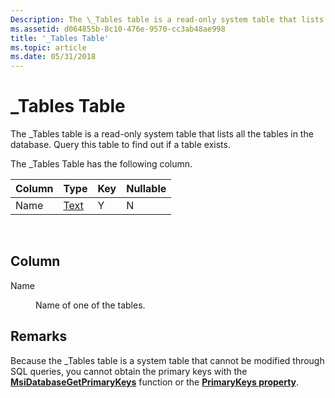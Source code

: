 ```yaml
---
Description: The \_Tables table is a read-only system table that lists all the tables in the database. Query this table to find out if a table exists.
ms.assetid: d064855b-8c10-476e-9570-cc3ab48ae998
title: '_Tables Table'
ms.topic: article
ms.date: 05/31/2018
---
```


# \_Tables Table

The \_Tables table is a read-only system table that lists all the tables in the database. Query this table to find out if a table exists.

The \_Tables Table has the following column.



| Column | Type             | Key | Nullable |
|--------|------------------|-----|----------|
| Name   | [Text](text.md) | Y   | N        |



 

## Column

<dl> <dt>

<span id="Name"></span><span id="name"></span><span id="NAME"></span>Name
</dt> <dd>

Name of one of the tables.

</dd> </dl>

## Remarks

Because the \_Tables table is a system table that cannot be modified through SQL queries, you cannot obtain the primary keys with the [**MsiDatabaseGetPrimaryKeys**](/windows/desktop/api/Msiquery/nf-msiquery-msidatabasegetprimarykeysa) function or the [**PrimaryKeys property**](database-primarykeys.md).

 

 



